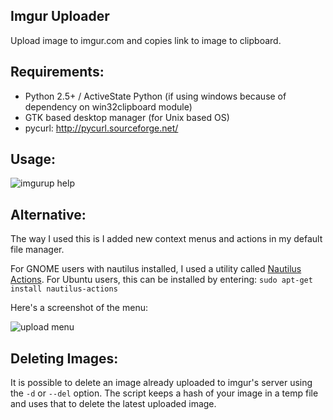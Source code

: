 Imgur Uploader
--------------
Upload image to imgur.com and copies link to image to clipboard.            
                               
Requirements: 
-------------

 - Python 2.5+ / ActiveState Python (if
   using windows because of dependency
   on win32clipboard module)
 - GTK based desktop manager (for Unix
   based OS)
 - pycurl:
   http://pycurl.sourceforge.net/      

Usage:
------

![imgurup help](http://i.imgur.com/S5Xhz.png)

Alternative:
------------
The way I used this is I added new context menus and actions in my default file manager.  
 
For GNOME users with nautilus installed, I used a utility called [Nautilus Actions][1]. For Ubuntu users, this can be installed by entering: `sudo apt-get install nautilus-actions`

Here's a screenshot of the menu:  

![upload menu](http://i.imgur.com/cNWM5.png)


  [1]: http://freshmeat.net/projects/nautilus-actions/

Deleting Images:
----------------
It is possible to delete an image already uploaded to imgur's server using the `-d` or `--del` option. The script keeps a hash of your image in a temp file and uses that to delete the latest uploaded image.
